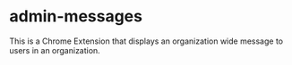 # admin-messages
This is a Chrome Extension that displays an organization wide message to users in an organization.
